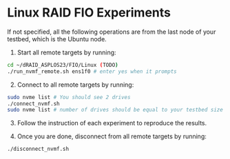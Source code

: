 # Linux RAID FIO Experiments

If not specified, all the following operations are from the last node of your testbed, which is the Ubuntu node.

1. Start all remote targets by running:
```Bash
cd ~/dRAID_ASPLOS23/FIO/Linux (TODO)
./run_nvmf_remote.sh ens1f0 # enter yes when it prompts
```

2. Connect to all remote targets by running:
```Bash
sudo nvme list # You should see 2 drives
./connect_nvmf.sh
sudo nvme list # number of drives should be equal to your testbed size
```

3. Follow the instruction of each experiment to reproduce the results.

4. Once you are done, disconnect from all remote targets by running:
```Bash
./disconnect_nvmf.sh
```